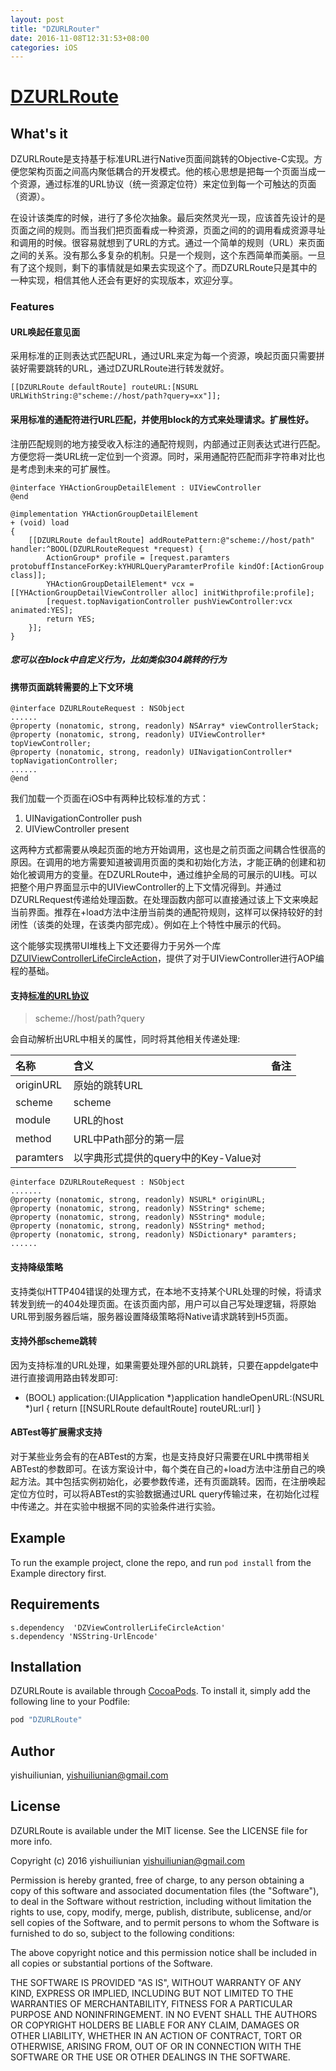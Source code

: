 ```yaml
---
layout: post
title: "DZURLRouter"
date: 2016-11-08T12:31:53+08:00
categories: iOS
---
```


# [DZURLRoute](http://www.github.com/yishuiliunian/DZURLRoute)

## What's it
DZURLRoute是支持基于标准URL进行Native页面间跳转的Objective-C实现。方便您架构页面之间高内聚低耦合的开发模式。他的核心思想是把每一个页面当成一个资源，通过标准的URL协议（统一资源定位符）来定位到每一个可触达的页面（资源）。

在设计该类库的时候，进行了多伦次抽象。最后突然灵光一现，应该首先设计的是页面之间的规则。而当我们把页面看成一种资源，页面之间的的调用看成资源寻址和调用的时候。很容易就想到了URL的方式。通过一个简单的规则（URL）来页面之间的关系。没有那么多复杂的机制。只是一个规则，这个东西简单而美丽。一旦有了这个规则，剩下的事情就是如果去实现这个了。而DZURLRoute只是其中的一种实现，相信其他人还会有更好的实现版本，欢迎分享。

### Features
#### URL唤起任意见面
采用标准的正则表达式匹配URL，通过URL来定为每一个资源，唤起页面只需要拼装好需要跳转的URL，通过DZURLRoute进行转发就好。

~~~
[[DZURLRoute defaultRoute] routeURL:[NSURL URLWithString:@"scheme://host/path?query=xx"]];
~~~

#### 采用标准的通配符进行URL匹配，并使用block的方式来处理请求。扩展性好。

注册匹配规则的地方接受收入标注的通配符规则，内部通过正则表达式进行匹配。方便您将一类URL统一定位到一个资源。同时，采用通配符匹配而非字符串对比也是考虑到未来的可扩展性。

~~~
@interface YHActionGroupDetailElement : UIViewController
@end

@implementation YHActionGroupDetailElement
+ (void) load
{
    [[DZURLRoute defaultRoute] addRoutePattern:@"scheme://host/path" handler:^BOOL(DZURLRouteRequest *request) {
        ActionGroup* profile = [request.paramters protobuffInstanceForKey:kYHURLQueryParamterProfile kindOf:[ActionGroup class]];
        YHActionGroupDetailElement* vcx = [[YHActionGroupDetailViewController alloc] initWithprofile:profile];
        [request.topNavigationController pushViewController:vcx animated:YES];
        return YES;
    }];
}
~~~

##### 您可以在block中自定义行为，比如类似304跳转的行为

#### 携带页面跳转需要的上下文环境

~~~
@interface DZURLRouteRequest : NSObject
......
@property (nonatomic, strong, readonly) NSArray* viewControllerStack;
@property (nonatomic, strong, readonly) UIViewController* topViewController;
@property (nonatomic, strong, readonly) UINavigationController* topNavigationController;
......
@end
~~~

我们加载一个页面在iOS中有两种比较标准的方式：

1. UINavigationController push
2. UIViewController present

这两种方式都需要从唤起页面的地方开始调用，这也是之前页面之间耦合性很高的原因。在调用的地方需要知道被调用页面的类和初始化方法，才能正确的创建和初始化被调用方的变量。在DZURLRoute中，通过维护全局的可展示的UI栈。可以把整个用户界面显示中的UIViewController的上下文情况得到。并通过DZURLRequest传递给处理函数。在处理函数内部可以直接通过该上下文来唤起当前界面。推荐在+load方法中注册当前类的通配符规则，这样可以保持较好的封闭性（该类的处理，在该类内部完成）。例如在上个特性中展示的代码。

这个能够实现携带UI堆栈上下文还要得力于另外一个库[DZUIViewControllerLifeCircleAction]()，提供了对于UIViewController进行AOP编程的基础。



#### 支持[标准的URL协议](标准URL协议链接)

>scheme://host/path?query

会自动解析出URL中相关的属性，同时将其他相关传递处理:

|名称|含义|备注|
|:--|:--|:--|
|originURL|原始的跳转URL||
|scheme|scheme||
|module|URL的host||
|method|URL中Path部分的第一层||
|paramters|以字典形式提供的query中的Key-Value对||


~~~
@interface DZURLRouteRequest : NSObject
.......
@property (nonatomic, strong, readonly) NSURL* originURL;
@property (nonatomic, strong, readonly) NSString* scheme;
@property (nonatomic, strong, readonly) NSString* module;
@property (nonatomic, strong, readonly) NSString* method;
@property (nonatomic, strong, readonly) NSDictionary* paramters;
......

~~~



#### 支持降级策略
支持类似HTTP404错误的处理方式，在本地不支持某个URL处理的时候，将请求转发到统一的404处理页面。在该页面内部，用户可以自己写处理逻辑，将原始URL带到服务器后端，服务器设置降级策略将Native请求跳转到H5页面。


#### 支持外部scheme跳转

因为支持标准的URL处理，如果需要处理外部的URL跳转，只要在appdelgate中进行直接调用路由转发即可:

- (BOOL) application:(UIApplication *)application handleOpenURL:(NSURL *)url
{
      return [[NSURLRoute defaultRoute] routeURL:url]
}

#### ABTest等扩展需求支持

对于某些业务会有的在ABTest的方案，也是支持良好只需要在URL中携带相关ABTest的参数即可。在该方案设计中，每个类在自己的+load方法中注册自己的唤起方法。其中包括实例初始化，必要参数传递，还有页面跳转。因而，在注册唤起定位方位时，可以将ABTest的实验数据通过URL query传输过来，在初始化过程中传递之。并在实验中根据不同的实验条件进行实验。

## Example

To run the example project, clone the repo, and run `pod install` from the Example directory first.

## Requirements

~~~
s.dependency  'DZViewControllerLifeCircleAction'
s.dependency 'NSString-UrlEncode'
~~~

## Installation

DZURLRoute is available through [CocoaPods](http://cocoapods.org). To install
it, simply add the following line to your Podfile:

```ruby
pod "DZURLRoute"
```

## Author

yishuiliunian, yishuiliunian@gmail.com

## License

DZURLRoute is available under the MIT license. See the LICENSE file for more info.

Copyright (c) 2016 yishuiliunian <yishuiliunian@gmail.com>

Permission is hereby granted, free of charge, to any person obtaining a copy
of this software and associated documentation files (the "Software"), to deal
in the Software without restriction, including without limitation the rights
to use, copy, modify, merge, publish, distribute, sublicense, and/or sell
copies of the Software, and to permit persons to whom the Software is
furnished to do so, subject to the following conditions:

The above copyright notice and this permission notice shall be included in
all copies or substantial portions of the Software.

THE SOFTWARE IS PROVIDED "AS IS", WITHOUT WARRANTY OF ANY KIND, EXPRESS OR
IMPLIED, INCLUDING BUT NOT LIMITED TO THE WARRANTIES OF MERCHANTABILITY,
FITNESS FOR A PARTICULAR PURPOSE AND NONINFRINGEMENT. IN NO EVENT SHALL THE
AUTHORS OR COPYRIGHT HOLDERS BE LIABLE FOR ANY CLAIM, DAMAGES OR OTHER
LIABILITY, WHETHER IN AN ACTION OF CONTRACT, TORT OR OTHERWISE, ARISING FROM,
OUT OF OR IN CONNECTION WITH THE SOFTWARE OR THE USE OR OTHER DEALINGS IN
THE SOFTWARE.
